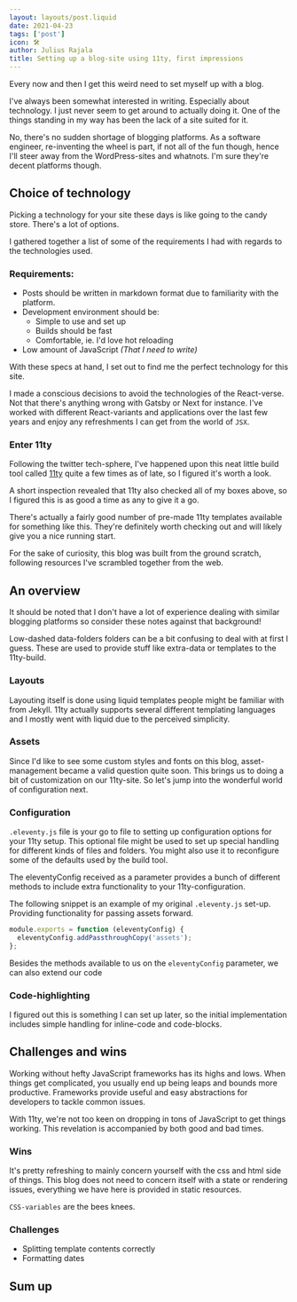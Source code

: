 ```yaml
---
layout: layouts/post.liquid
date: 2021-04-23
tags: ['post']
icon: 🛠
author: Julius Rajala
title: Setting up a blog-site using 11ty, first impressions
---
```


Every now and then I get this weird need to set myself up with a blog.

I've always been somewhat interested in writing. Especially about technology. I just never seem to get around to actually doing it. One of the things standing in my way has been the lack of a site suited for it.

No, there's no sudden shortage of blogging platforms. As a software engineer, re-inventing the wheel is part, if not all of the fun though, hence I'll steer away from the WordPress-sites and whatnots. I'm sure they're decent platforms though.

## Choice of technology

Picking a technology for your site these days is like going to the candy store. There's a lot of options.

I gathered together a list of some of the requirements I had with regards to the technologies used.

### Requirements:

- Posts should be written in markdown format due to familiarity with the platform.
- Development environment should be:
  - Simple to use and set up
  - Builds should be fast
  - Comfortable, ie. I'd love hot reloading
- Low amount of JavaScript *(That I need to write)*

With these specs at hand, I set out to find me the perfect technology for this site.

I made a conscious decisions to avoid the technologies of the React-verse. Not that there's anything wrong with Gatsby or Next for instance. I've worked with different React-variants and applications over the last few years and enjoy any refreshments I can get from the world of `JSX`.

### Enter 11ty

Following the twitter tech-sphere, I've happened upon this neat little build tool called [11ty](https://www.11ty.dev) quite a few times as of late, so I figured it's worth a look.

A short inspection revealed that 11ty also checked all of my boxes above, so I figured this is as good a time as any to give it a go.

There's actually a fairly good number of pre-made 11ty templates available for something like this. They're definitely worth checking out and will likely give you a nice running start.

For the sake of curiosity, this blog was built from the ground scratch, following resources I've scrambled together from the web.

## An overview

It should be noted that I don't have a lot of experience dealing with similar blogging platforms so consider these notes against that background!

Low-dashed data-folders folders can be a bit confusing to deal with at first I guess. These are used to provide stuff like extra-data or templates to the 11ty-build.

### Layouts

Layouting itself is done using liquid templates people might be familiar with from Jekyll. 11ty actually supports several different templating languages and I mostly went with liquid due to the perceived simplicity.

### Assets

Since I'd like to see some custom styles and fonts on this blog, asset-management became a valid question quite soon. This brings us to doing a bit of customization on our 11ty-site. So let's jump into the wonderful world of configuration next.

### Configuration

`.eleventy.js` file is your go to file to setting up configuration options for your 11ty setup. This optional file might be used to set up special handling for different kinds of files and folders. You might also use it to reconfigure some of the defaults used by the build tool.

The eleventyConfig received as a parameter provides a bunch of different methods to include extra functionality to your 11ty-configuration.

The following snippet is an example of my original `.eleventy.js` set-up. Providing functionality for passing assets forward.

```javascript
module.exports = function (eleventyConfig) {
  eleventyConfig.addPassthroughCopy('assets');
};
```

Besides the methods available to us on the `eleventyConfig` parameter, we can also extend our code


### Code-highlighting

I figured out this is something I can set up later, so the initial implementation includes simple handling for inline-code and code-blocks.

## Challenges and wins

Working without hefty JavaScript frameworks has its highs and lows. When things get complicated, you usually end up being leaps and bounds more productive. Frameworks provide useful and easy abstractions for developers to tackle common issues.

With 11ty, we're not too keen on dropping in tons of JavaScript to get things working. This revelation is accompanied by both good and bad times.

### Wins

It's pretty refreshing to mainly concern yourself with the css and html side of things. This blog does not need to concern itself with a state or rendering issues, everything we have here is provided in static resources.

`CSS-variables` are the bees knees.

### Challenges

- Splitting template contents correctly
- Formatting dates

## Sum up


